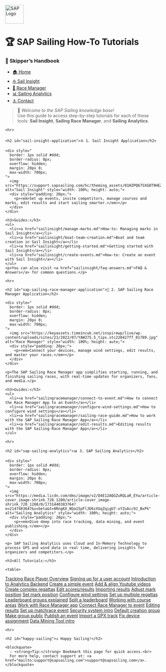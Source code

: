 <p align="left">
  <img src="https://upload.wikimedia.org/wikipedia/commons/thumb/5/59/SAP_2011_logo.svg/2560px-SAP_2011_logo.svg.png" alt="SAP Logo" width="60">
</p>

<h1>🏆 SAP Sailing How-To Tutorials</h1>

<h3>📑 Skipper’s Handbook</h3>
<ul>
  <li><a href="#sap-sailing-how-to-tutorials">🏠 Home</a></li>
  <li><a href="#sail-insight-application">⛵ Sail Insight</a></li>
  <li><a href="#sap-sailing-race-manager-application">🏁 Race Manager</a></li>
  <li><a href="#sap-sailing-analytics">📊 Sailing Analytics</a></li>
  <li><a href="#happy-sailing">⚓️ Contact</a></li>
</ul>
<div style="padding: 0px;">
    <blockquote>
      🚀 <em>Welcome to the SAP Sailing knowledge base!</em><br>
      Use this guide to access step-by-step tutorials for each of these tools:
      <strong>Sail Insight</strong>, <strong>Sailing Race Manager</strong>, and <strong>Sailing Analytics</strong>.
    </blockquote>

    <hr>

    <h2 id="sail-insight-application">⛵ 1. Sail Insight Application</h2>

    <div style="
      border: 1px solid #ddd;
      border-radius: 8px;
      overflow: hidden;
      margin: 20px 0;
      max-width: 700px;
    ">
      <img src="https://support.sapsailing.com/hc/theming_assets/01HZPQ67SXG8T9HEZX0GYX5HFF" alt="Sail Insight" style="width: 100%; height: auto;">
      <div style="padding: 20px;">
        <p><em>Set up events, invite competitors, manage courses and marks, edit results and start sailing smarter.</em></p>
      </div>
    </div>

    <h3>Guides:</h3>
    <ul>
      <li><a href="sailinsight/manage-marks.md">How-to: Managing marks in Sail Insight</a></li>
      <li><a href="sailinsight/boat-team-creation.md">Boat and team creation in Sail Insight</a></li>
      <li><a href="sailinsight/getting-started.md">Getting started with Sail Insight</a></li>
      <li><a href="sailinsight/create-events.md">How-to: Create an event with Sail Insight</a></li>
    </ul>
    <p>You can also visit <a href="sailinsight/faq-answers.md">FAQ & Answers</a> for common questions.</p>

    <hr>

    <h2 id="sap-sailing-race-manager-application">🏁 2. SAP Sailing Race Manager Application</h2>

    <div style="
      border: 1px solid #ddd;
      border-radius: 8px;
      overflow: hidden;
      margin: 20px 0;
      max-width: 700px;
    ">
      <img src="https://keyassets.timeincuk.net/inspirewp/live/wp-content/uploads/sites/21/2022/07/YAW275.5_tips.stc220427ff_01789.jpg" alt="Race Manager" style="width: 100%; height: auto;">
      <div style="padding: 20px;">
        <p><em>Connect your devices, manage wind settings, edit results, and master your races.</em></p>
      </div>
    </div>

    <p>The SAP Sailing Race Manager app simplifies starting, running, and finishing sailing races, with real-time updates for organizers, fans, and media.</p>

    <h3>Guides:</h3>
    <ul>
      <li><a href="sailingracemanager/connect-to-event.md">How to connect the Race Manager App to an Event</a></li>
      <li><a href="sailingracemanager/configure-wind-settings.md">How to configure wind settings</a></li>
      <li><a href="sailingracemanager/sailing-race-guide.md">How to work with the SAP Sailing Race Manager App</a></li>
      <li><a href="sailingracemanager/edit-results.md">Editing results with the SAP Sailing Race Manager App</a></li>
    </ul>

    <hr>

    <h2 id="sap-sailing-analytics">📊 3. SAP Sailing Analytics</h2>

    <div style="
      border: 1px solid #ddd;
      border-radius: 8px;
      overflow: hidden;
      margin: 20px 0;
      max-width: 700px;
    ">
      <img src="https://media.licdn.com/dms/image/v2/D4E12AQGZuRQLaR_EYw/article-cover_image-shrink_720_1280/article-cover_image-shrink_720_1280/0/1731440383764?e=2147483647&v=beta&t=8RngKX_NQa15pFlJD6zXGqZqigU7-xYZuAcc9J_BxPk" alt="Sailing Analytics" style="width: 100%; height: auto;">
      <div style="padding: 20px;">
        <p><em>Dive deep into race tracking, data mining, and event publishing.</em></p>
      </div>
    </div>

    <p> SAP Sailing Analytics uses Cloud and In-Memory Technology to process GPS and wind data in real time, delivering insights for organizers and competitors.</p>

    <h3>All Tutorials:</h3>

    <table>
  <tr>
    <td><a href="sailinganalytics/tracking-race-player.md">Tracking Race Player Overview</a></td>
    <td><a href="sailinganalytics/sign-up.md">Signing up for a user account</a></td>
    <td><a href="sailinganalytics/into-to-backend.md">Introduction to Analytics Backend</a></td>
  </tr>
  <tr>
    <td><a href="sailinganalytics/simple-event-creation.md">Create a simple event</a></td>
    <td><a href="sailinganalytics/video-tracking-management.md">Add &amp; align Youtube videos</a></td>
    <td><a href="sailinganalytics/create-regattas.md">Create complex regattas</a></td>
  </tr>
  <tr>
    <td><a href="sailinganalytics/competitors-data-management.md">Edit scores/results</a></td>
    <td><a href="sailinganalytics/importing-results.md">Importing results</a></td>
    <td><a href="sailinganalytics/adjust-mark-position.md">Adjust mark position</a></td>
  </tr>
  <tr>
    <td><a href="sailinganalytics/set-mark-position.md">Set mark position</a></td>
    <td><a href="sailinganalytics/configure-wind-settings.md">Configure wind settings</a></td>
    <td><a href="sailinganalytics/set-up-regattas.md">Set up multiple regattas</a></td>
  </tr>
  <tr>
    <td><a href="sailinganalytics/leaderboard-groups-explanation.md">Leaderboard groups explained</a></td>
    <td><a href="sailinganalytics/split-leaderboard.md">Split a leaderboard</a></td>
    <td><a href="sailinganalytics/course-areas.md">Working with course areas</a></td>
  </tr>
  <tr>
    <td><a href="sailinganalytics/sailing-race-manager.md">Work with Race Manager app</a></td>
    <td><a href="sailinganalytics/race-manager-connection.md">Connect Race Manager to event</a></td>
    <td><a href="sailinganalytics/edit-results.md">Editing results</a></td>
  </tr>
  <tr>
    <td><a href="sailinganalytics/set-matchrace-event.md">Set up matchrace event</a></td>
    <td><a href="sailinganalytics/security-system.md">Security system intro</a></td>
    <td><a href="sailinganalytics/default-creation-group.md">Default creation group</a></td>
  </tr>
  <tr>
    <td><a href="sailinganalytics/make-group-public.md">Make group public</a></td>
    <td><a href="sailinganalytics/publish-event.md">Publish an event</a></td>
    <td><a href="sailinganalytics/import-gpx-track.md">Import a GPX track</a></td>
  </tr>
  <tr>
    <td><a href="sailinganalytics/race-fixes.md">Fix device assignment</a></td>
    <td><a href="sailinganalytics/data-mining-tool.md">Data Mining Tool intro</a></td>
    <td></td>
  </tr>
</table>

    <hr>

    <h2 id="happy-sailing">⚓️ Happy Sailing!</h2>

    <blockquote>
      💡 <strong>Tip:</strong> Bookmark this page for quick access.<br>
      For more help, contact support at: <a href="mailto:support@sapsailing.com">support@sapsailing.com</a>.
    </blockquote>

  </div>

